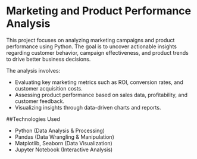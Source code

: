 # Marketing and Product Performance Analysis

This project focuses on analyzing marketing campaigns and product performance using Python.
The goal is to uncover actionable insights regarding customer behavior, campaign effectiveness, and product trends to drive better business decisions.

The analysis involves:

- Evaluating key marketing metrics such as ROI, conversion rates, and customer acquisition costs.
- Assessing product performance based on sales data, profitability, and customer feedback.
- Visualizing insights through data-driven charts and reports.


##Technologies Used

- Python (Data Analysis & Processing)
- Pandas (Data Wrangling & Manipulation)
- Matplotlib, Seaborn (Data Visualization)
- Jupyter Notebook (Interactive Analysis)
